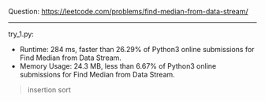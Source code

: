 Question: https://leetcode.com/problems/find-median-from-data-stream/

---

try_1.py:
* Runtime: 284 ms, faster than 26.29% of Python3 online submissions for Find Median from Data Stream.
* Memory Usage: 24.3 MB, less than 6.67% of Python3 online submissions for Find Median from Data Stream.

> insertion sort
